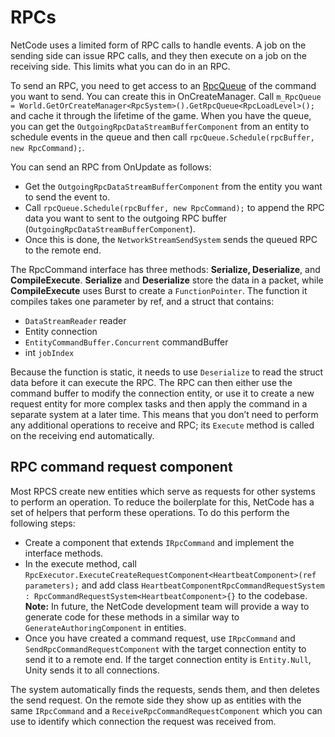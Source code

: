 # RPCs

NetCode uses a limited form of RPC calls to handle events. A job on the sending side can issue RPC calls, and they then execute on a job on the receiving side. This limits what you can do in an RPC.

To send an RPC, you need to get access to an [RpcQueue](https://docs.unity3d.com/Packages/com.unity.netcode@latest/index.html?subfolder=/api/Unity.NetCode.RpcQueue-1.html) of the command you want to send. You can create this in OnCreateManager. Call `m_RpcQueue = World.GetOrCreateManager<RpcSystem>().GetRpcQueue<RpcLoadLevel>();` and cache it through the lifetime of the game. When you have the queue, you can get the `OutgoingRpcDataStreamBufferComponent` from an entity to schedule events in the queue and then call `rpcQueue.Schedule(rpcBuffer, new RpcCommand);`. 

You can send an RPC from OnUpdate as follows:
* Get the `OutgoingRpcDataStreamBufferComponent` from the entity you want to send the event to.
* Call `rpcQueue.Schedule(rpcBuffer, new RpcCommand);` to append the RPC data you want to sent to the outgoing RPC buffer (`OutgoingRpcDataStreamBufferComponent`).
* Once this is done, the `NetworkStreamSendSystem` sends the queued RPC to the remote end. 

The RpcCommand interface has three methods: __Serialize, Deserialize__, and __CompileExecute__. __Serialize__ and __Deserialize__ store the data in a packet, while __CompileExecute__ uses Burst to create a `FunctionPointer`. The function it compiles takes one parameter by ref, and a struct that contains:

* `DataStreamReader` reader
* Entity connection
* `EntityCommandBuffer.Concurrent` commandBuffer
* int `jobIndex` 

Because the function is static, it needs to use `Deserialize` to read the struct data before it can execute the RPC. The RPC can then either use the command buffer to modify the connection entity, or use it to create a new request entity for more complex tasks and then apply the command in a separate system at a later time. This means that you don’t need to perform any additional operations to receive and RPC; its `Execute` method is called on the receiving end automatically.

## RPC command request component
Most RPCS create new entities which serve as requests for other systems to perform an operation. To reduce the boilerplate for this, NetCode has a set of helpers that perform these operations. To do this perform the following steps:

* Create a component that extends `IRpcCommand` and implement the interface methods.
* In the execute method, call `RpcExecutor.ExecuteCreateRequestComponent<HeartbeatComponent>(ref parameters);` and add class `HeartbeatComponentRpcCommandRequestSystem : RpcCommandRequestSystem<HeartbeatComponent>{}`  to the codebase. **Note:** In future, the NetCode development team will provide a way to generate code for these methods in a similar way to `GenerateAuthoringComponent` in entities.
* Once you have created a command request, use `IRpcCommand` and `SendRpcCommandRequestComponent` with the target connection entity to send it to a remote end. If the target connection entity is `Entity.Null`, Unity sends it to all connections.

The system automatically finds the requests, sends them, and then deletes the send request. On the remote side they show up as entities with the same `IRpcCommand` and a `ReceiveRpcCommandRequestComponent` which you can use to identify which connection the request was received from.